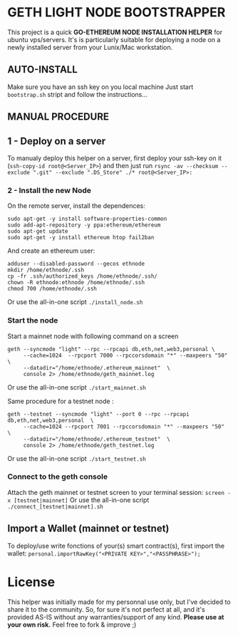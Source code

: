 # GETH LIGHT NODE BOOTSTRAPPER
This project is a quick **GO-ETHEREUM NODE INSTALLATION HELPER** for ubuntu vps/servers.
It's is particularly suitable for deploying a node on a newly installed server from your Lunix/Mac workstation.

## AUTO-INSTALL
Make sure you have an ssh key on you local machine
Just start `bootstrap.sh` stript and follow the instructions...

## MANUAL PROCEDURE

## 1 - Deploy on a server
To manualy deploy this helper on a server, first deploy your ssh-key on it (`ssh-copy-id root@<Server_IP>`) 
and then just run `rsync -av --checksum --exclude ".git" --exclude ".DS_Store" ./* root@<Server_IP>:`

### 2 - Install the new Node
On the remote server, install the dependences:
```
sudo apt-get -y install software-properties-common
sudo add-apt-repository -y ppa:ethereum/ethereum
sudo apt-get update
sudo apt-get -y install ethereum htop fail2ban
```

And create an ethereum user:
```
adduser --disabled-password --gecos ethnode
mkdir /home/ethnode/.ssh
cp -fr .ssh/authorized_keys /home/ethnode/.ssh/
chown -R ethnode:ethnode /home/ethnode/.ssh
chmod 700 /home/ethnode/.ssh
```
Or use the all-in-one script `./install_node.sh`



### Start the node
Start a mainnet node with following command on a screen
```
geth --syncmode "light" --rpc --rpcapi db,eth,net,web3,personal \
     --cache=1024  --rpcport 7000 --rpccorsdomain "*" --maxpeers "50" \
     --datadir="/home/ethnode/.ethereum_mainnet"  \
     console 2> /home/ethnode/geth_mainnet.log
```
Or use the all-in-one script `./start_mainnet.sh`

Same procedure for a testnet node :
```
geth --testnet --syncmode "light" --port 0 --rpc --rpcapi db,eth,net,web3,personal  \
     --cache=1024 --rpcport 7001 --rpccorsdomain "*" --maxpeers "50"  \
     --datadir="/home/ethnode/.ethereum_testnet"  \
     console 2> /home/ethnode/geth_testnet.log
```
Or use the all-in-one script `./start_testnet.sh`


### Connect to the geth console
Attach the geth mainnet or testnet screen to your terminal session: `screen -x [testnet|mainnet]`
Or use the all-in-one script `./connect_[testnet|mainnet].sh`


## Import a Wallet (mainnet or testnet)
To deploy/use write fonctions of your(s) smart contract(s), first import the wallet: `personal.importRawKey("<PRIVATE KEY>","<PASSPHRASE>");`

# License
This helper was initially made for my personnal use only, but I've decided to share it to the community.
So, for sure it's not perfect at all, and it's provided AS-IS without any warranties/support of any kind.
**Please use at your own risk.**
Feel free to fork & improve ;)
